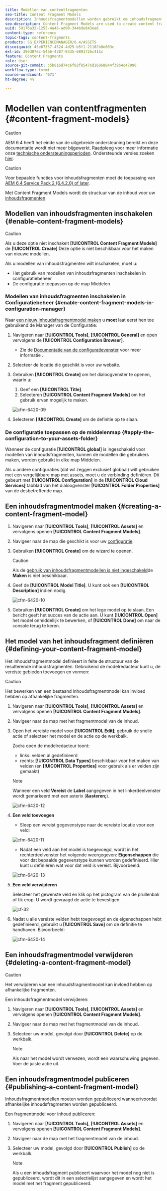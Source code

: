 ```yaml
---
title: Modellen van contentfragmenten
seo-title: Content Fragment Models
description: Inhoudsfragmentmodellen worden gebruikt om inhoudsfragmenten met gestructureerde inhoud te maken.
seo-description: Content Fragment Models are used to create content fragments with structured content.
uuid: 59176a32-1255-4a46-ad00-344bde843ea6
content-type: reference
topic-tags: content-fragments
products: SG_EXPERIENCEMANAGER/6.4/ASSETS
discoiquuid: 45e67357-4524-4d25-b5f1-21182b8e803c
exl-id: 39ed07ec-54a6-4387-8435-e891726c411c
feature: Content Fragments
role: User
source-git-commit: c5b816d74c6f02f85476d16868844f39b4c47996
workflow-type: tm+mt
source-wordcount: '671'
ht-degree: 4%

---
```


# Modellen van contentfragmenten {#content-fragment-models}

>[!CAUTION]
>
>AEM 6.4 heeft het einde van de uitgebreide ondersteuning bereikt en deze documentatie wordt niet meer bijgewerkt. Raadpleeg voor meer informatie onze [technische ondersteuningsperioden](https://helpx.adobe.com/support/programs/eol-matrix.html). Ondersteunde versies zoeken [hier](https://experienceleague.adobe.com/docs/).

>[!CAUTION]
>
>Voor bepaalde functies voor inhoudsfragmenten moet de toepassing van [AEM 6.4 Service Pack 2 (6.4.2.0) of later](../release-notes/sp-release-notes.md).

Met Content Fragment Models wordt de structuur van de inhoud voor uw [inhoudsfragmenten](content-fragments.md).

## Modellen van inhoudsfragmenten inschakelen {#enable-content-fragment-models}

>[!CAUTION]
>
>Als u deze optie niet inschakelt **[!UICONTROL Content Fragment Models]** de **[!UICONTROL Create]** Deze optie is niet beschikbaar voor het maken van nieuwe modellen.

Als u modellen van inhoudsfragmenten wilt inschakelen, moet u:

* Het gebruik van modellen van inhoudsfragmenten inschakelen in configuratiebeheer
* De configuratie toepassen op de map Middelen

### Modellen van inhoudsfragmenten inschakelen in Configuratiebeheer {#enable-content-fragment-models-in-configuration-manager}

Naar [een nieuw inhoudsfragmentmodel maken](#creating-a-content-fragment-model) u **moet** laat eerst hen toe gebruikend de Manager van de Configuratie:

1. Navigeren naar **[!UICONTROL Tools]**, **[!UICONTROL General]** en open vervolgens de **[!UICONTROL Configuration Browser]**.
   * Zie de [Documentatie van de configuratievenster](/help/sites-administering/configurations.md) voor meer informatie .
1. Selecteer de locatie die geschikt is voor uw website.
1. Gebruiken **[!UICONTROL Create]** om het dialoogvenster te openen, waarin u:

   1. Geef een **[!UICONTROL Title]**.
   1. Selecteren **[!UICONTROL Content Fragment Models]** om het gebruik ervan mogelijk te maken.

   ![cfm-6420-09](assets/cfm-6420-09.png)

1. Selecteren **[!UICONTROL Create]** om de definitie op te slaan.

### De configuratie toepassen op de middelenmap {#apply-the-configuration-to-your-assets-folder}

Wanneer de configuratie **[!UICONTROL global]** is ingeschakeld voor modellen van inhoudsfragmenten, kunnen de modellen die gebruikers maken, worden gebruikt in elke map Middelen.

Als u andere configuraties (dat wil zeggen exclusief globaal) wilt gebruiken met een vergelijkbare map met assets, moet u de verbinding definiëren. Dit gebeurt met **[!UICONTROL Configuration]** in de **[!UICONTROL Cloud Services]** tabblad van het dialoogvenster **[!UICONTROL Folder Properties]** van de desbetreffende map.

## Een inhoudsfragmentmodel maken {#creating-a-content-fragment-model}

1. Navigeren naar **[!UICONTROL Tools]**, **[!UICONTROL Assets]** en vervolgens openen **[!UICONTROL Content Fragment Models]**.
1. Navigeer naar de map die geschikt is voor uw [configuratie](#enable-content-fragment-models).
1. Gebruiken **[!UICONTROL Create]** om de wizard te openen.

   >[!CAUTION]
   >
   >Als de [gebruik van inhoudsfragmentmodellen is niet ingeschakeld](#enable-content-fragment-models)de **Maken** is niet beschikbaar.

1. Geef de **[!UICONTROL Model Title]**. U kunt ook een **[!UICONTROL Description]** indien nodig.

   ![cfm-6420-10](assets/cfm-6420-10.png)

1. Gebruiken **[!UICONTROL Create]** om het lege model op te slaan. Een bericht geeft het succes van de actie aan. U kunt **[!UICONTROL Open]** het model onmiddellijk te bewerken, of **[!UICONTROL Done]** om naar de console terug te keren.

## Het model van het inhoudsfragment definiëren {#defining-your-content-fragment-model}

Het inhoudsfragmentmodel definieert in feite de structuur van de resulterende inhoudsfragmenten. Gebruikend de modelredacteur kunt u, de vereiste gebieden toevoegen en vormen:

>[!CAUTION]
>
>Het bewerken van een bestaand inhoudsfragmentmodel kan invloed hebben op afhankelijke fragmenten.

1. Navigeren naar **[!UICONTROL Tools]**, **[!UICONTROL Assets]** en vervolgens openen **[!UICONTROL Content Fragment Models]**.

1. Navigeer naar de map met het fragmentmodel van de inhoud.
1. Open het vereiste model voor **[!UICONTROL Edit]**; gebruik de snelle actie of selecteer het model en de actie op de werkbalk.

   Zodra open de modelredacteur toont:

   * links: velden al gedefinieerd
   * rechts: **[!UICONTROL Data Types]** beschikbaar voor het maken van velden (en **[!UICONTROL Properties]** voor gebruik als er velden zijn gemaakt)

   >[!NOTE]
   >
   >Wanneer een veld **Vereist** de **Label** aangegeven in het linkerdeelvenster wordt gemarkeerd met een asterix (**&amp;asteren;**).

   ![cfm-6420-12](assets/cfm-6420-12.png)

1. **Een veld toevoegen**

   * Sleep een vereist gegevenstype naar de vereiste locatie voor een veld:

   ![cfm-6420-11](assets/cfm-6420-11.png)

   * Nadat een veld aan het model is toegevoegd, wordt in het rechterdeelvenster het volgende weergegeven: **Eigenschappen** die voor dat bepaalde gegevenstype kunnen worden gedefinieerd. Hier kunt u definiëren wat voor dat veld is vereist. Bijvoorbeeld:

   ![cfm-6420-13](assets/cfm-6420-13.png)

1. **Een veld verwijderen**

   Selecteer het gewenste veld en klik op het pictogram van de prullenbak of tik erop. U wordt gevraagd de actie te bevestigen.

   ![cf-32](assets/cf-32.png)

1. Nadat u alle vereiste velden hebt toegevoegd en de eigenschappen hebt gedefinieerd, gebruikt u **[!UICONTROL Save]** om de definitie te handhaven. Bijvoorbeeld:

   ![cfm-6420-14](assets/cfm-6420-14.png)

## Een inhoudsfragmentmodel verwijderen {#deleting-a-content-fragment-model}

>[!CAUTION]
>
>Het verwijderen van een inhoudsfragmentmodel kan invloed hebben op afhankelijke fragmenten.

Een inhoudsfragmentmodel verwijderen:

1. Navigeren naar **[!UICONTROL Tools]**, **[!UICONTROL Assets]** en vervolgens openen **[!UICONTROL Content Fragment Models]**.

1. Navigeer naar de map met het fragmentmodel van de inhoud.
1. Selecteer uw model, gevolgd door **[!UICONTROL Delete]** op de werkbalk.

   >[!NOTE]
   >
   >Als naar het model wordt verwezen, wordt een waarschuwing gegeven. Voer de juiste actie uit.

## Een inhoudsfragmentmodel publiceren {#publishing-a-content-fragment-model}

Inhoudsfragmentmodellen moeten worden gepubliceerd wanneer/voordat afhankelijke inhoudsfragmenten worden gepubliceerd.

Een fragmentmodel voor inhoud publiceren:

1. Navigeren naar **[!UICONTROL Tools]**, **[!UICONTROL Assets]** en vervolgens openen **[!UICONTROL Content Fragment Models]**.

1. Navigeer naar de map met het fragmentmodel van de inhoud.
1. Selecteer uw model, gevolgd door **[!UICONTROL Publish]** op de werkbalk.

   >[!NOTE]
   >
   >Als u een inhoudsfragment publiceert waarvoor het model nog niet is gepubliceerd, wordt dit in een selectielijst aangegeven en wordt het model met het fragment gepubliceerd.
